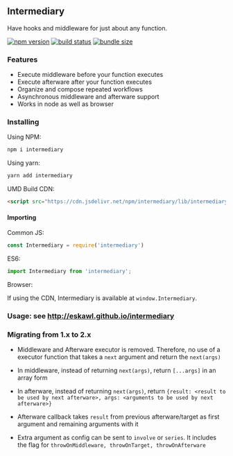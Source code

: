 ## Intermediary

Have hooks and middleware for just about any function.


[![npm version](https://img.shields.io/npm/v/intermediary.svg?logo=npm&style=popout)](https://www.npmjs.org/package/intermediary)
[![build status](https://img.shields.io/travis/eskawl/intermediary.svg?logo=travis&style=popout)](https://travis-ci.org/eskawl/intermediary)
[![bundle size](https://img.shields.io/bundlephobia/minzip/intermediary.svg?logo=webpack&style=popout-square)](https://bundlephobia.com/result?p=intermediary@1.0.0)

### Features
- Execute middleware before your function executes
- Execute afterware after your function executes
- Organize and compose repeated workflows
- Asynchronous middleware and afterware support
- Works in node as well as browser


### Installing

Using NPM:

```bash
npm i intermediary
```

Using yarn:

```bash
yarn add intermediary
```

UMD Build CDN:

```html
<script src="https://cdn.jsdelivr.net/npm/intermediary/lib/intermediary.min.js"></script>
```

#### Importing

Common JS:

```js
const Intermediary = require('intermediary')
```

ES6:

```js
import Intermediary from 'intermediary';
```
Browser:

If using the CDN, Intermediary is available at `window.Intermediary`.

### Usage: see http://eskawl.github.io/intermediary


### Migrating from 1.x to 2.x

* Middleware and Afterware executor is removed. Therefore, no use of a executor function that takes a `next` argument and return the `next(args)`

* In middleware, instead of returning `next(args)`, return `[...args]` in an array form

* In afterware, instead of returning `next(args)`, return `{result: <result to be used by next afterware>, args: <arguments to be used by next afterware>}`

* Afterware callback takes `result` from previous afterware/target as first argument and remaining arguments with it

* Extra argument as config can be sent to `involve` or `series`. It includes the flag for `throwOnMiddleware, throwOnTarget, throwOnAfterware`